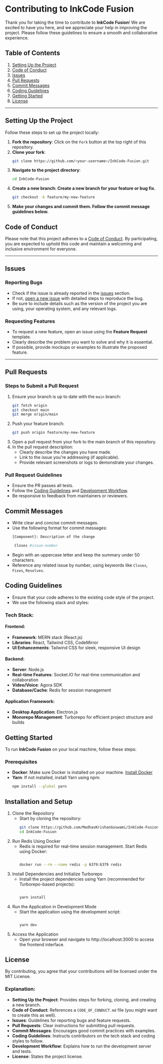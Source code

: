# Contributing to InkCode Fusion

Thank you for taking the time to contribute to **InkCode Fusion**! We are excited to have you here, and we appreciate your help in improving the project. Please follow these guidelines to ensure a smooth and collaborative experience.

## Table of Contents
1. [Setting Up the Project](#setting-up-the-project)
2. [Code of Conduct](#code-of-conduct)
3. [Issues](#issues)
4. [Pull Requests](#pull-requests)
5. [Commit Messages](#commit-messages)
6. [Coding Guidelines](#coding-guidelines)
7. [Getting Started](#getting-started)
8. [License](#license)

---

## Setting Up the Project

Follow these steps to set up the project locally:

1. **Fork the repository**: Click on the `Fork` button at the top right of this repository.
2. **Clone your fork**:
   ```bash
   git clone https://github.com/<your-username>/InkCode-Fusion.git
3. **Navigate to the project directory**:
   ```bash
   cd InkCode-Fusion
4. **Create a new branch: Create a new branch for your feature or bug fix.**
   ```bash
   git checkout -b feature/my-new-feature
5. **Make your changes and commit them. Follow the commit message guidelines below.**

## Code of Conduct

Please note that this project adheres to a [Code of Conduct](CODE_OF_CONDUCT.md). By participating, you are expected to uphold this code and maintain a welcoming and inclusive environment for everyone.

---

## Issues

### Reporting Bugs

- Check if the issue is already reported in the [issues](https://github.com/MadhavKrishanGoswami/InkCode-Fusion/issues) section.
- If not, [open a new issue](https://github.com/MadhavKrishanGoswami/InkCode-Fusion/issues/new) with detailed steps to reproduce the bug.
- Be sure to include details such as the version of the project you are using, your operating system, and any relevant logs.

### Requesting Features

- To request a new feature, open an issue using the **Feature Request** template.
- Clearly describe the problem you want to solve and why it is essential.
- If possible, provide mockups or examples to illustrate the proposed feature.

---

## Pull Requests

### Steps to Submit a Pull Request

1. Ensure your branch is up to date with the `main` branch:
   ```bash
   git fetch origin
   git checkout main
   git merge origin/main
2. Push your feature branch:
   ```bash
   git push origin feature/my-new-feature
3. Open a pull request from your fork to the main branch of this repository.
4. In the pull request description:
   - Clearly describe the changes you have made.
   - Link to the issue you're addressing (if applicable).
   - Provide relevant screenshots or logs to demonstrate your changes.
  
### Pull Request Guidelines

- Ensure the PR passes all tests.
- Follow the [Coding Guidelines](#coding-guidelines) and [Development Workflow](#development-workflow).
- Be responsive to feedback from maintainers or reviewers.

## Commit Messages

- Write clear and concise commit messages.
- Use the following format for commit messages:
  ```bash
  [Component]: Description of the change

   Closes #issue-number

- Begin with an uppercase letter and keep the summary under 50 characters.
- Reference any related issue by number, using keywords like `Closes`, `Fixes`, `Resolves`.

## Coding Guidelines

- Ensure that your code adheres to the existing code style of the project.
- We use the following stack and styles:

### **Tech Stack**:

#### Frontend:
- **Framework**: MERN stack (React.js)
- **Libraries**: React, Tailwind CSS, CodeMirror
- **UI Enhancements**: Tailwind CSS for sleek, responsive UI design

#### Backend:
- **Server**: Node.js
- **Real-time Features**: Socket.IO for real-time communication and collaboration
- **Video/Voice**: Agora SDK
- **Database/Cache**: Redis for session management

#### Application Framework:
- **Desktop Application**: Electron.js
- **Monorepo Management**: Turborepo for efficient project structure and builds

## Getting Started

To run **InkCode Fusion** on your local machine, follow these steps:

### Prerequisites
- **Docker**: Make sure Docker is installed on your machine. [Install Docker](https://www.docker.com/get-started)
- **Yarn**: If not installed, install Yarn using npm:
  ```bash
  npm install --global yarn
  
  ```

## Installation and Setup
1. Clone the Repository
   - Start by cloning the repository:
     ```bash
     git clone https://github.com/MadhavKrishanGoswami/InkCode-Fusion.git
     cd InkCode-Fusion
     
     ```
2. Run Redis Using Docker
   - Redis is required for real-time session management. Start Redis using Docker:
     ```bash
     
     docker run --rm --name redis -p 6379:6379 redis
     
     ```
3. Install Dependencies and Initialize Turborepo
   - Install the project dependencies using Yarn (recommended for Turborepo-based projects):
     ```bash
     
     yarn install
     
     ```
4. Run the Application in Development Mode
   - Start the application using the development script:
     ```bash
     
     yarn dev
     
     ```
5. Access the Application
   - Open your browser and navigate to http://localhost:3000 to access the frontend interface.

## License

By contributing, you agree that your contributions will be licensed under the MIT License.


### Explanation:

- **Setting Up the Project**: Provides steps for forking, cloning, and creating a new branch.
- **Code of Conduct**: References a `CODE_OF_CONDUCT.md` file (you might want to create this as well).
- **Issues**: Guidelines for reporting bugs and feature requests.
- **Pull Requests**: Clear instructions for submitting pull requests.
- **Commit Messages**: Encourages good commit practices with examples.
- **Coding Guidelines**: Instructs contributors on the tech stack and coding styles to follow.
- **Development Workflow**: Explains how to run the development server and tests.
- **License**: States the project license.
